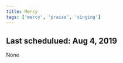 ```yaml
---
title: Mercy
tags: ['mercy', 'praise', 'singing']
---
```


## Last schedulued: Aug 4, 2019          

None
